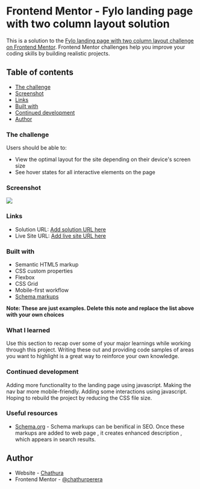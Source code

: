 # Frontend Mentor - Fylo landing page with two column layout solution

This is a solution to the [Fylo landing page with two column layout challenge on Frontend Mentor](https://www.frontendmentor.io/challenges/fylo-landing-page-with-two-column-layout-5ca5ef041e82137ec91a50f5). Frontend Mentor challenges help you improve your coding skills by building realistic projects. 

## Table of contents

  - [The challenge](#the-challenge)
  - [Screenshot](#screenshot)
  - [Links](#links)
  - [Built with](#built-with)
  - [Continued development](#continued-development)
- [Author](#author)


### The challenge

Users should be able to:

- View the optimal layout for the site depending on their device's screen size
- See hover states for all interactive elements on the page

### Screenshot

![](.images\screenshot.png)

### Links

- Solution URL: [Add solution URL here](https://your-solution-url.com)
- Live Site URL: [Add live site URL here](https://your-live-site-url.com)


### Built with

- Semantic HTML5 markup
- CSS custom properties
- Flexbox
- CSS Grid
- Mobile-first workflow
- [Schema markups](https://schema.org/) 


**Note: These are just examples. Delete this note and replace the list above with your own choices**

### What I learned

Use this section to recap over some of your major learnings while working through this project. Writing these out and providing code samples of areas you want to highlight is a great way to reinforce your own knowledge.


### Continued development

Adding more functionality to the landing page using javascript.
Making the nav bar more mobile-friendly.
Adding some interactions using javascript.
Hoping to rebuild the project by reducing the CSS file size.

### Useful resources

- [Schema.org](https://schema.org/) - Schema markups can be benifical in SEO. Once these markups are added to web page , it creates enhanced description , which appears in search results.

## Author

- Website - [Chathura](https://www.your-site.com)
- Frontend Mentor - [@chathurperera](https://www.frontendmentor.io/profile/chathurperera)


